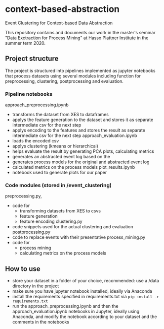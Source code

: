 # context-based-abstraction
Event Clustering for Context-based Data Abstraction

This repository contains and documents our work in the master's seminar "Data Exctraction for Process Mining" at Hasso Plattner Institute in the summer term 2020.

## Project structure
The project is structured into pipelines implemented as jupyter notebooks that process datasets using several modules including function for preprocessing, clustering, postprocessing and evaluation.

### Pipeline notebooks 
approach_preprocessing.ipynb
- transforms the dataset from XES to dataframes
- applys the feature generation to the dataset and stores it as separate intermediate csv for the next step
- applys encoding to the features and stores the result as separate intermediate csv for the next step
approach_evaluation.ipynb
- loads the encoded csv
- applys clustering (kmeans or hierarchical)
- helps evaluate the result by generating PCA plots, calculating metrics
- generates an abstracted event log based on the 
- generates process models for the original and abstracted event log
- calculated metrics on the process models
plot_results.ipynb
- notebook used to generate plots for our paper

### Code modules (stored in /event_clustering)
preprocessing.py, 
- code for
    - transforming datasets from XES to csvs
    - feature generation
    - feature encoding
clustering.py
- code snippets used for the actual clustering and evaluation
postprocessing.py
- code to replace events with their presentative
process_mining.py
- code for 
    - process mining 
    - calculating metrics on the process models

## How to use
- store your dataset in a folder of your choice, recommended: use a /data directory in the project
- make sure you have jupyter notebook installed, ideally via Anaconda
- install the requirements specified in requirements.txt via `pip install -r requirements.txt`
- run the approach_preprocessing.ipynb and then the approach_evaluation.ipynb notebooks in Jupyter, ideally using Anaconda, and modify the notebook according to your dataset and the comments in the notebooks
